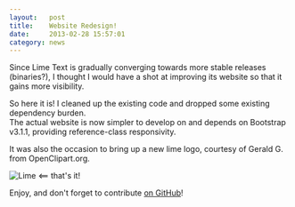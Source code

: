 ```yaml
---
layout:   post
title:    Website Redesign!
date:     2013-02-28 15:57:01
category: news
---
```


Since Lime Text is gradually converging towards more stable releases (binaries?),
I thought I would have a shot at improving its website so that it gains more
visibility.

So here it is! I cleaned up the existing code and dropped some existing dependency
burden.  
The actual website is now simpler to develop on and depends on Bootstrap v3.1.1,
providing reference-class responsivity.

It was also the occasion to bring up a new lime logo, courtesy of Gerald G. from
OpenClipart.org.

![Lime](/favicon.ico) &#10232; that's it!

Enjoy, and don't forget to contribute [on GitHub]!

[on GitHub]: https://github.com/limetext
